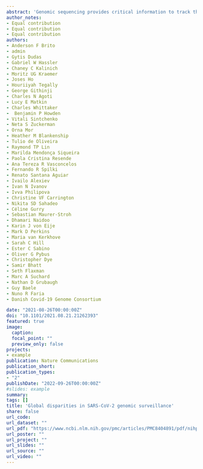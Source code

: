```yaml
---
abstract: 'Genomic sequencing provides critical information to track the evolution and spread of SARS-CoV-2, optimize molecular tests, treatments and vaccines, and guide public health responses. To investigate the spatiotemporal heterogeneity in the global SARS-CoV-2 genomic surveillance, we estimated the impact of sequencing intensity and turnaround times (TAT) on variant detection in 167 countries. Most countries submit genomes> 21 days after sample collection, and 77% of low and middle income countries sequenced< 0.5% of their cases. We found that sequencing at least 0.5% of the cases, with a TAT< 21 days, could be a benchmark for SARS-CoV-2 genomic surveillance efforts. Socioeconomic inequalities substantially impact our ability to quickly detect SARS-CoV-2 variants, and undermine the global pandemic preparedness.' 
author_notes:
- Equal contribution
- Equal contribution
- Equal contribution
authors:
- Anderson F Brito
- admin
- Gytis Dudas
- Gabriel W Hassler
- Chaney C Kalinich
- Moritz UG Kraemer
- Joses Ho
- Houriiyah Tegally
- George Githinji
- Charles N Agoti
- Lucy E Matkin
- Charles Whittaker
-  Benjamin P Howden
- Vitali Sintchenko
- Neta S Zuckerman
- Orna Mor
- Heather M Blankenship
- Tulio de Oliveira
- Raymond TP Lin
- Marilda Mendonça Siqueira
- Paola Cristina Resende
- Ana Tereza R Vasconcelos
- Fernando R Spilki
- Renato Santana Aguiar
- Ivailo Alexiev
- Ivan N Ivanov
- Ivva Philipova
- Christine VF Carrington
- Nikita SD Sahadeo
- Céline Gurry
- Sebastian Maurer-Stroh
- Dhamari Naidoo
- Karin J von Eije
- Mark D Perkins
- Maria van Kerkhove
- Sarah C Hill
- Ester C Sabino
- Oliver G Pybus
- Christopher Dye
- Samir Bhatt
- Seth Flaxman
- Marc A Suchard
- Nathan D Grubaugh
- Guy Baele
- Nuno R Faria
- Danish Covid-19 Genome Consortium

date: "2021-08-26T00:00:00Z"
doi: "10.1101/2021.08.21.21262393"
featured: true
image:
  caption: 
  focal_point: ""
  preview_only: false
projects:
- example
publication: Nature Communications
publication_short:
publication_types:
- "2"
publishDate: "2022-09-26T00:00:00Z"
#slides: example
summary:
tags: []
title: 'Global disparities in SARS-CoV-2 genomic surveillance'
share: false
url_code: 
url_dataset: ""
url_pdf: "https://www.ncbi.nlm.nih.gov/pmc/articles/PMC8404891/pdf/nihpp-2021.08.21.21262393v2.pdf"
url_poster: ""
url_project: ""
url_slides: ""
url_source: ""
url_video: ""
---
```


